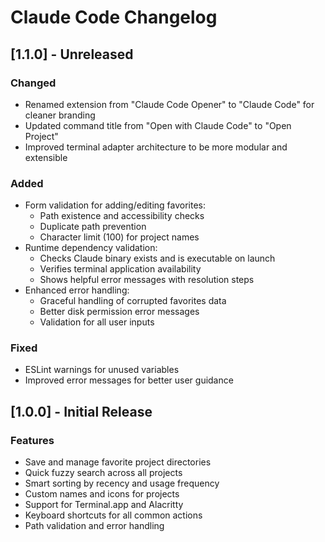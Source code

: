 # Claude Code Changelog

## [1.1.0] - Unreleased

### Changed
- Renamed extension from "Claude Code Opener" to "Claude Code" for cleaner branding
- Updated command title from "Open with Claude Code" to "Open Project"
- Improved terminal adapter architecture to be more modular and extensible

### Added
- Form validation for adding/editing favorites:
  - Path existence and accessibility checks
  - Duplicate path prevention
  - Character limit (100) for project names
- Runtime dependency validation:
  - Checks Claude binary exists and is executable on launch
  - Verifies terminal application availability
  - Shows helpful error messages with resolution steps
- Enhanced error handling:
  - Graceful handling of corrupted favorites data
  - Better disk permission error messages
  - Validation for all user inputs

### Fixed
- ESLint warnings for unused variables
- Improved error messages for better user guidance

## [1.0.0] - Initial Release

### Features
- Save and manage favorite project directories
- Quick fuzzy search across all projects
- Smart sorting by recency and usage frequency
- Custom names and icons for projects
- Support for Terminal.app and Alacritty
- Keyboard shortcuts for all common actions
- Path validation and error handling